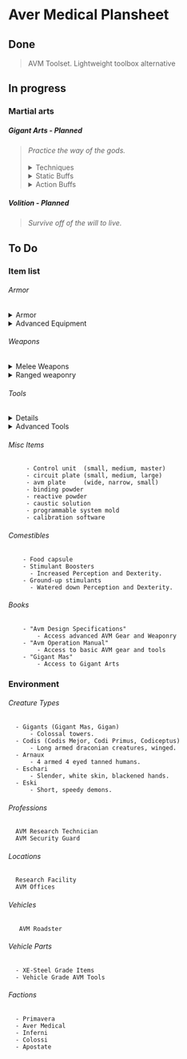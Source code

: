 # Aver Medical Plansheet
## Done
> AVM Toolset. Lightweight toolbox alternative

## In progress

### Martial arts
##### _Gigant Arts_ - Planned
<blockquote><i>Practice the way of the gods.</i>
<br><br>

  <details>
      <summary>Techniques</summary>

    <br>Shove `melee 0`
    <br>Trip `melee 2`
    <br>Redirect Blows `melee 3`

    <br><br>Brutalizing Strike
    <br>Counter Strike
    <br>Dodge Kick

    <br><br>Direct Shot
    <br>Floor Evisceration
    <br>Flurry of Punches

    <br><br>Warp Strike


  </details>

  <details>
    <summary>Static Buffs</summary>

<br>Gigantus - `melee 0`
<br> "*The world comes at you from every angle. You stand ready to intercept.*"

<br><br>Kaes - `melee 5`
<br> "*You make yourself scarce as enemies approach, their attacks whiffing wind.*"

<br><br>
  </details>

  <details>
    <summary>Action Buffs</summary>
      <br>Ether Vais -`on hit`
      <br>Each hit is a hammer, molding the situation to you.

      <br><br>Gigant Flow -`on move`
      <br>Reality weaves around you, attempting to nest you in its grand scheme. You refuse.

      <br><br>Atton - `on crit`
      <br>The enemy reels from your precise strikes, soon all will follow.

      <br><br>Garguol -`on dodge`
      <br>Your body moves with every attack, each strike guiding it into the most opportune position.



    </details>
</blockquote>

##### _Volition_ - Planned
  > _Survive off of the will to live._




## To Do

### Item list
 ###### Armor

 <details>
   <summary> Armor </summary><blockquote>
    Fibre Skin Inlay
    <br>`torso` `legs` `arms` `skin-level`
    <br>"*Mobility and dexterity increase.*"

    <br><br>Chestplate
    <br>`torso` `outer-level`
    <br>"*Increased blunt and cutting defense.*"

    <br><br>Trauma Resistant Vest
    <br>`torso` `arms` `normal-level`
    <br>"*Increased blunt defense, minor cut defense.*"

    <br><br>Trauma Resistant Gauntlet
    <br>`arms` `hands` `outer`
    <br>Increased blunt defense.

    <br><br>Trauma Resistant Greaves
    <br>`legs` `normal`
    <br>"*Greatly increased defense, penalty to speed*"

    <br><br>`Motor Gloves`
    <br>"*Allows greater dexterity. Minor defense increase.*"

  <br><br></blockquote>
  </details>

  <details>
    <summary> Advanced Equipment </summary><blockquote>
    `Energized Nervesuit`
    <br>Greater increase to dexterity and speed. Minor increase to strength.

    <br><br>`Mech Force Boots`
    <br>Greatly increased defense, penalty to dexterity. Increased speed.

    <br><br>`Thrust Boosters`
    <br>Increased speed and dexterity. Minor defense increase. Increase to strength.

    <br><br>`Power Helmet`
    <br>Major defense boost, protection from elements. Required for full power suit.

    <br><br>`Helmet Control Interface`
    <br>Access to weather, *health values*, and time.
  <br><br></blockquote>
  </details>

 ###### Weapons

   <details>
    <summary> Melee Weapons </summary><blockquote>

    XE-Steel Sword
    <br>`sword`
    <br>"*Hack, slash and sweep.*"

    <br><br>Rapid Assault Blade
    <br>`katana`
    <br>"*Quick strikes.*"

    <br><br>Zvaihanda
    <br>`greatsword`
    <br>"*Two handed, eviscerator*".

    <br><br>Veilhaus
    <br>`spear`
    <br>"*One handed, precise, rapid, puncture*"

    <br><br>Aisohen
    <br>`staff`
    <br>"*Two handed, rapid, sweep, parry*"

    <br><br>Apollon
    <br>`hammer`  
    <br>"*One handed, blunt, hammer, rapid*"

    <br>Ikokke
    <br>`baton`
    <br>"*One handed, Blunt, rapid, parry*"

    <br><br>Kracken
    <br>`mace`
    <br>"*Two handed, sweep, hammer, spin*"
    <br><br></blockquote>
  </details>

  <details>
    <summary> Ranged weaponry </summary><blockquote>

    Perforator
    <br>`Bolt Driver` `Drilling`
    <br>"*A bolt driver with increased capacity and faster travel speed.*"

    <br><br>Photon Blaster
    <br>`plasma gun`
    <br>"*A high powered energy weapon that converts inert material into superheated matter.*"
    <br></blockquote>
  </details>

 ###### Tools
  <details>

    <summary> Basic Tools</summary><blockquote>
  Buzzcutter
  <br> `wood-cutting`, `wood-sawing`, `metal-cutting`, `metal-sawing`
  <br> "*A tool that utilized interchangeable blades to bridge the gap between metal and wood sawing.*"

  <br><br>Incisor
  <br>  `scalpel`, `cutting`, `butchering`
  <br>  "*A fine blade made from condensed xe-matter too small to be used for killing, but and excellent surgical tool.*"

  <br><br>  Excavator
  <br>  `digging`, `mining`
  <br>  "*A drilling implementation that can be utilized for mining, ore as well as digging holes just as easily.*"

 <br><br></blockquote>
  </details>


<details>
  <summary> Advanced Tools</summary><blockquote>
  Matter Manipulator
  <br>  `everything`
  <br>  "*An object fabled to be able to perform any task required of it.*"

  <br><br>  AVM Toolset
  <br>  `toolset`
  <br>  "*A compact alternative to the standard craftsman's toolbox. The toolset sports a robust array of improved tools and then some. It does suffer weight-wise as a result*"

  <br><br>  Caloric Condenser
  <br>  `food capsule`
  <br> "*A metamorphed amalgamation of various foods allowing for the fast consumption of the daily value at the cost of vitamins and minerals.*"

  <br><br>  Sensory Duller
  <br>  `no-pain` `slow`
  <br>  "*An attempt to create a combatant capable of fighting uninhibited produces the sensory duller. An object of fascination that deadens the users pain receptors. They become more sluggish and less aware as a result.*"

<br><br></blockquote>
</details>





  ###### Misc Items    
         - Control unit  (small, medium, master)
         - circuit plate (small, medium, large)
         - avm plate     (wide, narrow, small)
         - binding powder
         - reactive powder
         - caustic solution
         - programmable system mold
         - calibration software

  ###### Comestibles
        - Food capsule
        - Stimulant Boosters
          - Increased Perception and Dexterity.
        - Ground-up stimulants
          - Watered down Perception and Dexterity.

  ###### Books
        - "Avm Design Specifications"
            - Access advanced AVM Gear and Weaponry
        - "Avm Operation Manual"
            - Access to basic AVM gear and tools
        - "Gigant Mas"
            - Access to Gigant Arts


### Environment
  ###### Creature Types
      - Gigants (Gigant Mas, Gigan)
          - Colossal towers.
      - Codis (Codis Mejor, Codi Primus, Codiceptus)    
          - Long armed draconian creatures, winged.
      - Arnaux
          - 4 armed 4 eyed tanned humans.
      - Eschari  
          - Slender, white skin, blackened hands.
      - Eski
          - Short, speedy demons.
  ###### Professions
      AVM Research Technician
      AVM Security Guard
  ###### Locations
      Research Facility
      AVM Offices  
  ###### Vehicles
       AVM Roadster
  ###### Vehicle Parts
      - XE-Steel Grade Items
      - Vehicle Grade AVM Tools
  ###### Factions
      - Primavera
      - Aver Medical
      - Inferni
      - Colossi
      - Apostate
